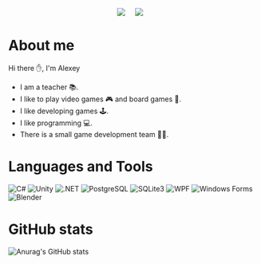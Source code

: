 <p align='center'>
<img src="https://komarev.com/ghpvc/?username=cptfrosty">&nbsp;&nbsp;&nbsp;&nbsp;
<img src="https://img.shields.io/github/followers/cptfrosty?style=social">&nbsp;&nbsp;&nbsp;&nbsp;
</p>

# About me
Hi there :hand:, I'm Alexey

* I am a teacher 📚.
* I like to play video games 🎮 and board games 🎲.
* I like developing games 🕹️.
* I like programming 💻.
* There is a small game development team 🧑‍💻.

# Languages and Tools
![C#](https://img.shields.io/badge/C%23-239120?style=for-the-badge&logo=c-sharp&logoColor=white&color=380097)
![Unity](https://img.shields.io/badge/Unity-000000?style=for-the-badge&logo=unity&logoColor=white)
![.NET](https://img.shields.io/badge/.NET-512BD4?style=for-the-badge&logo=dotnet&logoColor=white)
![PostgreSQL](https://img.shields.io/badge/PostgreSQL-4169E1?style=for-the-badge&logo=postgresql&logoColor=white)
![SQLite3](https://img.shields.io/badge/SQLite-003B57?style=for-the-badge&logo=sqlite&logoColor=white)
![WPF](https://img.shields.io/badge/WPF-512BD4?style=for-the-badge&logo=windows&logoColor=white)
![Windows Forms](https://img.shields.io/badge/WinForms-0078D6?style=for-the-badge&logo=windows&logoColor=white)
![Blender](https://img.shields.io/badge/Blender-F5792A?style=for-the-badge&logo=blender&logoColor=white)

# GitHub stats
![Anurag's GitHub stats](https://github-readme-stats.vercel.app/api?username=cptfrosty&show_icons=true&theme=nord)
